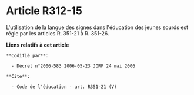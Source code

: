 # Article R312-15

L'utilisation de la langue des signes dans l'éducation des jeunes sourds est régie par les articles R. 351-21 à R. 351-26.

**Liens relatifs à cet article**

	**Codifié par**:

	  - Décret n°2006-583 2006-05-23 JORF 24 mai 2006

	**Cite**:

	  - Code de l'éducation - art. R351-21 (V)
